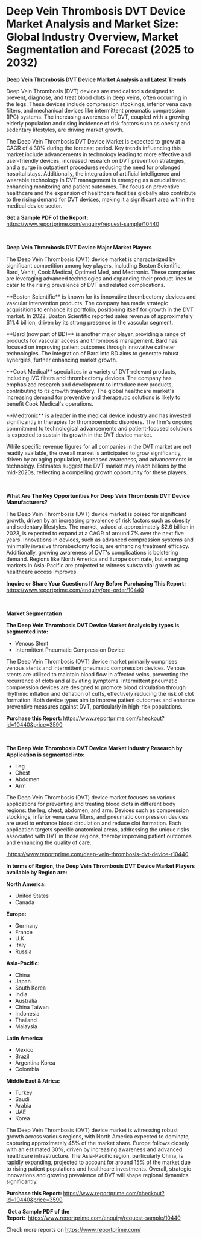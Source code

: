 <p><h1>Deep Vein Thrombosis DVT Device Market Analysis and Market Size: Global Industry Overview, Market Segmentation and Forecast (2025 to 2032)</h1></p><p><strong>Deep Vein Thrombosis DVT Device Market Analysis and Latest Trends</strong></p>
<p><p>Deep Vein Thrombosis (DVT) devices are medical tools designed to prevent, diagnose, and treat blood clots in deep veins, often occurring in the legs. These devices include compression stockings, inferior vena cava filters, and mechanical devices like intermittent pneumatic compression (IPC) systems. The increasing awareness of DVT, coupled with a growing elderly population and rising incidence of risk factors such as obesity and sedentary lifestyles, are driving market growth.</p><p>The Deep Vein Thrombosis DVT Device Market is expected to grow at a CAGR of 4.30% during the forecast period. Key trends influencing this market include advancements in technology leading to more effective and user-friendly devices, increased research on DVT prevention strategies, and a surge in outpatient procedures reducing the need for prolonged hospital stays. Additionally, the integration of artificial intelligence and wearable technology in DVT management is emerging as a crucial trend, enhancing monitoring and patient outcomes. The focus on preventive healthcare and the expansion of healthcare facilities globally also contribute to the rising demand for DVT devices, making it a significant area within the medical device sector.</p></p>
<p><strong>Get a Sample PDF of the Report:&nbsp;</strong> <a href="https://www.reportprime.com/enquiry/request-sample/10440?utm_campaign=1894&utm_medium=2&utm_source=Github&utm_content=ia&utm_term=15022025&utm_id=deep-vein-thrombosis-dvt-device">https://www.reportprime.com/enquiry/request-sample/10440</a></p>
<p>&nbsp;</p>
<p><strong>Deep Vein Thrombosis DVT Device Major Market Players</strong></p>
<p><p>The Deep Vein Thrombosis (DVT) device market is characterized by significant competition among key players, including Boston Scientific, Bard, Veniti, Cook Medical, Optimed Med, and Medtronic. These companies are leveraging advanced technologies and expanding their product lines to cater to the rising prevalence of DVT and related complications.</p><p>**Boston Scientific** is known for its innovative thrombectomy devices and vascular intervention products. The company has made strategic acquisitions to enhance its portfolio, positioning itself for growth in the DVT market. In 2022, Boston Scientific reported sales revenue of approximately $11.4 billion, driven by its strong presence in the vascular segment.</p><p>**Bard (now part of BD)** is another major player, providing a range of products for vascular access and thrombosis management. Bard has focused on improving patient outcomes through innovative catheter technologies. The integration of Bard into BD aims to generate robust synergies, further enhancing market growth.</p><p>**Cook Medical** specializes in a variety of DVT-relevant products, including IVC filters and thrombectomy devices. The company has emphasized research and development to introduce new products, contributing to its growth trajectory. The global healthcare market's increasing demand for preventive and therapeutic solutions is likely to benefit Cook Medical's operations.</p><p>**Medtronic** is a leader in the medical device industry and has invested significantly in therapies for thromboembolic disorders. The firm's ongoing commitment to technological advancements and patient-focused solutions is expected to sustain its growth in the DVT device market.</p><p>While specific revenue figures for all companies in the DVT market are not readily available, the overall market is anticipated to grow significantly, driven by an aging population, increased awareness, and advancements in technology. Estimates suggest the DVT market may reach billions by the mid-2020s, reflecting a compelling growth opportunity for these players.</p></p>
<p>&nbsp;</p>
<p><strong>What Are The Key Opportunities For Deep Vein Thrombosis DVT Device Manufacturers?</strong></p>
<p><p>The Deep Vein Thrombosis (DVT) device market is poised for significant growth, driven by an increasing prevalence of risk factors such as obesity and sedentary lifestyles. The market, valued at approximately $2.6 billion in 2023, is expected to expand at a CAGR of around 7% over the next five years. Innovations in devices, such as advanced compression systems and minimally invasive thrombectomy tools, are enhancing treatment efficacy. Additionally, growing awareness of DVT's complications is bolstering demand. Regions like North America and Europe dominate, but emerging markets in Asia-Pacific are projected to witness substantial growth as healthcare access improves.</p></p>
<p><strong>Inquire or Share Your Questions If Any Before Purchasing This Report:</strong> <a href="https://www.reportprime.com/enquiry/pre-order/10440?utm_campaign=1894&utm_medium=2&utm_source=Github&utm_content=ia&utm_term=15022025&utm_id=deep-vein-thrombosis-dvt-device">https://www.reportprime.com/enquiry/pre-order/10440</a></p>
<p>&nbsp;</p>
<p><strong>Market Segmentation</strong></p>
<p><strong>The Deep Vein Thrombosis DVT Device Market Analysis by types is segmented into:</strong></p>
<p><ul><li>Venous Stent</li><li>Intermittent Pneumatic Compression Device</li></ul></p>
<p><p>The Deep Vein Thrombosis (DVT) device market primarily comprises venous stents and intermittent pneumatic compression devices. Venous stents are utilized to maintain blood flow in affected veins, preventing the recurrence of clots and alleviating symptoms. Intermittent pneumatic compression devices are designed to promote blood circulation through rhythmic inflation and deflation of cuffs, effectively reducing the risk of clot formation. Both device types aim to improve patient outcomes and enhance preventive measures against DVT, particularly in high-risk populations.</p></p>
<p><strong>Purchase this Report:&nbsp;</strong><a href="https://www.reportprime.com/checkout?id=10440&price=3590&utm_campaign=1894&utm_medium=2&utm_source=Github&utm_content=ia&utm_term=15022025&utm_id=deep-vein-thrombosis-dvt-device">https://www.reportprime.com/checkout?id=10440&price=3590</a></p>
<p>&nbsp;</p>
<p><strong>The Deep Vein Thrombosis DVT Device Market Industry Research by Application is segmented into:</strong></p>
<p><ul><li>Leg</li><li>Chest</li><li>Abdomen</li><li>Arm</li></ul></p>
<p><p>The Deep Vein Thrombosis (DVT) device market focuses on various applications for preventing and treating blood clots in different body regions: the leg, chest, abdomen, and arm. Devices such as compression stockings, inferior vena cava filters, and pneumatic compression devices are used to enhance blood circulation and reduce clot formation. Each application targets specific anatomical areas, addressing the unique risks associated with DVT in those regions, thereby improving patient outcomes and enhancing the quality of care.</p></p>
<p><a href="https://www.reportprime.com/deep-vein-thrombosis-dvt-device-r10440?utm_campaign=1894&utm_medium=2&utm_source=Github&utm_content=ia&utm_term=15022025&utm_id=deep-vein-thrombosis-dvt-device">&nbsp;https://www.reportprime.com/deep-vein-thrombosis-dvt-device-r10440</a></p>
<p><strong>In terms of Region, the Deep Vein Thrombosis DVT Device Market Players available by Region are:</strong></p>
<p>
    <p> <strong> North America: </strong>
        <ul>
            <li>United States</li>
            <li>Canada</li>
        </ul>
        </p> 
    <p> <strong> Europe: </strong>
        <ul>
            <li>Germany</li>
            <li>France</li>
            <li>U.K.</li>
            <li>Italy</li>
            <li>Russia</li>
        </ul>
        </p> 
    <p> <strong> Asia-Pacific: </strong>
        <ul>
            <li>China</li>
            <li>Japan</li>
            <li>South Korea</li>
            <li>India</li>
            <li>Australia</li>
            <li>China Taiwan</li>
            <li>Indonesia</li>
            <li>Thailand</li>
            <li>Malaysia</li>
        </ul>
        </p> 
    <p> <strong> Latin America: </strong>
        <ul>
            <li>Mexico</li>
            <li>Brazil</li>
            <li>Argentina Korea</li>
            <li>Colombia</li>
        </ul>
        </p> 
    <p> <strong> Middle East & Africa: </strong>
        <ul>
            <li>Turkey</li>
            <li>Saudi</li>
            <li>Arabia</li>
            <li>UAE</li>
            <li>Korea</li>
        </ul>
    </p>
    </p>
<p><p>The Deep Vein Thrombosis (DVT) device market is witnessing robust growth across various regions, with North America expected to dominate, capturing approximately 45% of the market share. Europe follows closely with an estimated 30%, driven by increasing awareness and advanced healthcare infrastructure. The Asia-Pacific region, particularly China, is rapidly expanding, projected to account for around 15% of the market due to rising patient populations and healthcare investments. Overall, strategic innovations and growing prevalence of DVT will shape regional dynamics significantly.</p></p>
<p><strong>Purchase this Report: </strong><a href="https://www.reportprime.com/checkout?id=10440&price=3590&utm_campaign=1894&utm_medium=2&utm_source=Github&utm_content=ia&utm_term=15022025&utm_id=deep-vein-thrombosis-dvt-device">https://www.reportprime.com/checkout?id=10440&price=3590</a></p>
<p>&nbsp;<strong>Get a Sample PDF of the Report:&nbsp;&nbsp;</strong><a href="https://www.reportprime.com/enquiry/request-sample/10440?utm_campaign=1894&utm_medium=2&utm_source=Github&utm_content=ia&utm_term=15022025&utm_id=deep-vein-thrombosis-dvt-device">https://www.reportprime.com/enquiry/request-sample/10440</a></p>
<p><strong></strong></p>
<p>Check more reports on <a href="https://www.reportprime.com/?utm_campaign=1894&utm_medium=2&utm_source=Github&utm_content=ia&utm_term=15022025&utm_id=deep-vein-thrombosis-dvt-device">https://www.reportprime.com/</a></p>